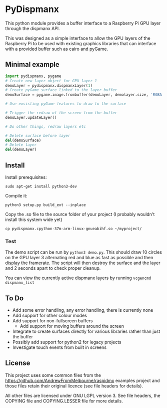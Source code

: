 # PyDispmanx

This python module provides a buffer interface to a Raspberry Pi GPU layer through the dispmanx API.

This was designed as a simple interface to allow the GPU layers of the Raspberry Pi to be used with existing graphics libraries that can interface with a provided buffer such as cairo and pyGame.

## Minimal example
```python
import pydispmanx, pygame
# Create new layer object for GPU layer 1
demoLayer = pydispmanx.dispmanxLayer(1)
# Create pyGame surface linked to the layer buffer
demoSurface = pygame.image.frombuffer(demoLayer, demolayer.size, 'RGBA')

# Use exsisting pyGame features to draw to the surface

# Trigger the redraw of the screen from the buffer
demoLayer.updateLayer()

# Do other things, redraw layers etc

# Delete surface before layer
del(demoSurface)
# Delete layer
del(demoLayer)
```

## Install

Install prerequisites:

```sudo apt-get install python3-dev```

Compile it:

```python3 setup.py build_ext --inplace```

Copy the .so file to the source folder of your project (I probably wouldn't install this system wide yet)

```cp pydispmanx.cpython-37m-arm-linux-gnueabihf.so ~/myproject/```

### Test

The demo script can be run by `python3 demo.py`. This should draw 10 circles on the GPU layer 3 alternating red and blue as fast as possible and then display the framerate. The script will then destroy the surface and the layer and 2 seconds apart to check proper cleanup.

You can view the currently active dispmanx layers by running `vcgencmd dispmanx_list`

## To Do
- Add some error handling, any error handling, there is currently none
- Add support for other colour modes
- Add support for non-fullscreen buffers
  - Add support for moving buffers around the screen
- Integrate to create surfaces directly for various libraries rather than just the buffer
- Possibly add support for python2 for legacy projects
- Investigate touch events from built in screens

## License
This project uses some common files from the https://github.com/AndrewFromMelbourne/raspidmx examples project and those files retain their original licence (see file headers for details).

All other files are licensed under GNU LGPL version 3. See file headers, the COPYING file and COPYING.LESSER file for more details.
